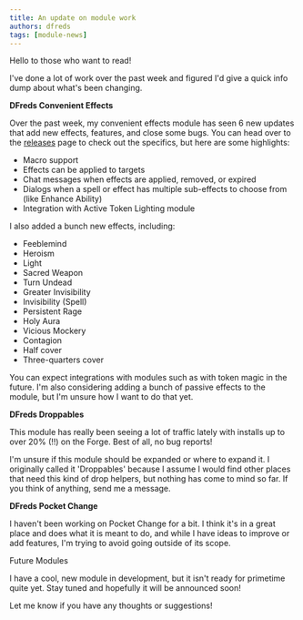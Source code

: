 ```yaml
---
title: An update on module work
authors: dfreds
tags: [module-news]
---
```


Hello to those who want to read!

I've done a lot of work over the past week and figured I'd give a quick info
dump about what's been changing.

**DFreds Convenient Effects**

Over the past week, my convenient effects module has seen 6 new updates that add
new effects, features, and close some bugs. You can head over to the
[releases](https://github.com/DFreds/dfreds-convenient-effects/releases) page to
check out the specifics, but here are some highlights:

<!-- truncate -->

- Macro support
- Effects can be applied to targets
- Chat messages when effects are applied, removed, or expired
- Dialogs when a spell or effect has multiple sub-effects to choose from (like
Enhance Ability)
- Integration with Active Token Lighting module

I also added a bunch new effects, including:

- Feeblemind
- Heroism
- Light
- Sacred Weapon
- Turn Undead
- Greater Invisibility
- Invisibility (Spell)
- Persistent Rage
- Holy Aura
- Vicious Mockery
- Contagion
- Half cover
- Three-quarters cover

You can expect integrations with modules such as with token magic in the future.
I'm also considering adding a bunch of passive effects to the module, but I'm
unsure how I want to do that yet. 

**DFreds Droppables**

This module has really been seeing a lot of traffic lately with installs up to
over 20% (!!) on the Forge. Best of all, no bug reports! 

I'm unsure if this module should be expanded or where to expand it. I originally
called it 'Droppables' because I assume I would find other places that need this
kind of drop helpers, but nothing has come to mind so far. If you think of
anything, send me a message.

**DFreds Pocket Change**

I haven't been working on Pocket Change for a bit. I think it's in a great place
and does what it is meant to do, and while I have ideas to improve or add
features, I'm trying to avoid going outside of its scope.

Future Modules

I have a cool, new module in development, but it isn't ready for primetime quite
yet. Stay tuned and hopefully it will be announced soon!

Let me know if you have any thoughts or suggestions!